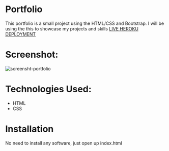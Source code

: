 # Portfolio
This portfolio is a small project using the HTML/CSS and Bootstrap. I will be using the this to showcase my projects and skills [LIVE HEROKU DEPLOYMENT](https://portfolio-jac.herokuapp.com/)
# Screenshot:
![screensht-portfolio](https://user-images.githubusercontent.com/107664553/180910844-e3e33d83-6f3a-4cf8-8638-8920892502e4.png)
# Technologies Used:
* HTML
* CSS
# Installation
 No need to install any software, just open up index.html
